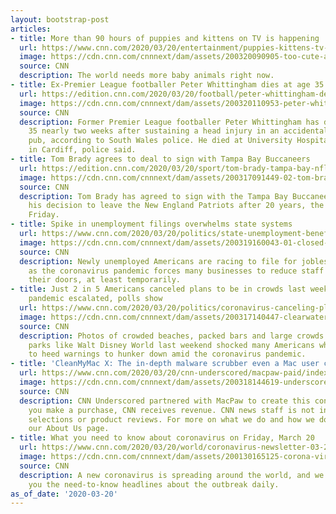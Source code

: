 ```yaml
---
layout: bootstrap-post
articles:
- title: More than 90 hours of puppies and kittens on TV is happening
  url: https://www.cnn.com/2020/03/20/entertainment/puppies-kittens-tv-trnd/index.html
  image: https://cdn.cnn.com/cnnnext/dam/assets/200320090905-too-cute-animal-planet-super-tease.jpg
  source: CNN
  description: The world needs more baby animals right now.
- title: Ex-Premier League footballer Peter Whittingham dies at age 35 after fall
  url: https://edition.cnn.com/2020/03/20/football/peter-whittingham-death-premier-league-spt-intl/index.html
  image: https://cdn.cnn.com/cnnnext/dam/assets/200320110953-peter-whittingham-tease-super-tease.jpg
  source: CNN
  description: Former Premier League footballer Peter Whittingham has died at age
    35 nearly two weeks after sustaining a head injury in an accidental fall at a
    pub, according to South Wales police. He died at University Hospital of Wales
    in Cardiff, police said.
- title: Tom Brady agrees to deal to sign with Tampa Bay Buccaneers
  url: https://edition.cnn.com/2020/03/20/sport/tom-brady-tampa-bay-nfl-spt-intl/index.html
  image: https://cdn.cnn.com/cnnnext/dam/assets/200317091449-02-tom-brady-lead-image-super-tease.jpg
  source: CNN
  description: Tom Brady has agreed to sign with the Tampa Bay Buccaneers following
    his decision to leave the New England Patriots after 20 years, the team announced
    Friday.
- title: Spike in unemployment filings overwhelms state systems
  url: https://www.cnn.com/2020/03/20/politics/state-unemployment-benefits-coronavirus/index.html
  image: https://cdn.cnn.com/cnnnext/dam/assets/200319160043-01-closed-business-ny-0318-super-tease.jpg
  source: CNN
  description: Newly unemployed Americans are racing to file for jobless benefits
    as the coronavirus pandemic forces many businesses to reduce staff or shutter
    their doors, at least temporarily.
- title: Just 2 in 5 Americans canceled plans to be in crowds last week as coronavirus
    pandemic escalated, polls show
  url: https://www.cnn.com/2020/03/20/politics/coronavirus-canceling-plans-polling/index.html
  image: https://cdn.cnn.com/cnnnext/dam/assets/200317140447-clearwater-beach-spring-break-coronavirus-mxp-vpx-00000000-super-tease.jpg
  source: CNN
  description: Photos of crowded beaches, packed bars and large crowds at amusement
    parks like Walt Disney World last weekend shocked many Americans who had decided
    to heed warnings to hunker down amid the coronavirus pandemic.
- title: 'CleanMyMac X: The in-depth malware scrubber even a Mac user can get behind'
  url: https://www.cnn.com/2020/03/20/cnn-underscored/macpaw-paid/index.html
  image: https://cdn.cnn.com/cnnnext/dam/assets/200318144619-underscored-cleanmymac-lead-super-tease.jpg
  source: CNN
  description: CNN Underscored partnered with MacPaw to create this content. When
    you make a purchase, CNN receives revenue. CNN news staff is not involved in the
    selections or product reviews. For more on what we do and how we do it, visit
    our About Us page.
- title: What you need to know about coronavirus on Friday, March 20
  url: https://www.cnn.com/2020/03/20/world/coronavirus-newsletter-03-20-20/index.html
  image: https://cdn.cnn.com/cnnnext/dam/assets/200130165125-corona-virus-cdc-image-super-tease.jpg
  source: CNN
  description: A new coronavirus is spreading around the world, and we'll be bringing
    you the need-to-know headlines about the outbreak daily.
as_of_date: '2020-03-20'
---
```



